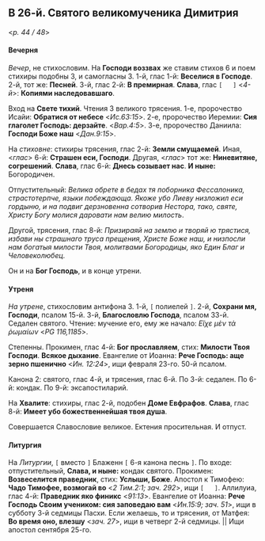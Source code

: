 
## В 26-й. Святого великомученика Димитрия

<*p. 44 / 48*>

#### Вечерня

*Вечер*, не стихословим. На **Господи воззвах** же ставим стихов 6 и поем стихиры подобны 3, 
и самогласны 3. 1-й, глас 1-й: **Веселися в Господе**. 2-й, тот же: **Песней**. 3-й, глас 2-й: 
**В премирная**. **Слава**, глас `[   ]` <*4-й*>: **Копиями наследовавшаго**.  

Вход на **Свете тихий**. Чтения 3 великого трясения. 
1-е, пророчество Исайи: **Обратися от небесе** <*Ис.63:15*>. 
2-е, пророчество Иеремии: **Сия глаголет Господь: дерзайте**. <*Вар.4:5*>. 
3-е, пророчество Даниила: **Господи Боже наш** <*Дан.9:15*>. 

На *стиховне*: стихиры трясения, глас 2-й: **Земли смущаемей**. Иная, <*глас*> 6-й: **Страшен еси, Господи**. 
Другая, <*глас*> тот же: **Ниневитяне, согрешений**. **Слава**, глас 6-й: **Днесь созывает нас**. 
**И ныне:** Богородичен.  

Отпустительный: *Велика обрете в бедах тя поборника Фессалоника, страстотерпче, языки побеждающа. Якоже 
убо Лиеву низложил еси гордыню, и на подвиг дерзновенна сотворив Нестора, тако, святе, Христу Богу 
молися даровати нам велию милость*. 

Другой, трясения, глас 8-й: *Призираяй на землю и творяй ю трястися, избави ны страшнаго труса прещения, 
Христе Боже наш, и низпосли нам богатыя милости Твоя, молитвами Богородицы, яко Един Благ и Человеколюбец*.

Он и на **Бог Господь**, и в конце утрени. 

#### Утреня

*На утрене*, стихословим антифона 3. 1-й, `[` полиелей `]`. 2-й, **Сохрани мя, Господи**, псалом 15-й. 
3-й, **Благословлю Господа**, псалом 33-й. Седален святого. Чтение: мучение его, ему же начало: 
*Εἴχε μὲν τὰ ῥωμαίων* <*PG 116,1185*>.  

Степенны. Прокимен, глас 4-й: **Бог прославляем**, стих: **Милости Твоя Господи**. **Всякое дыхание**. 
Евангелие от Иоанна: **Рече Господь: аще зерно пшенично** <*Ин. 12:24*>, ищи февраля 23-го. 50-й псалом. 

Канона 2: святого, глас 4-й, и трясения, глас 6-й. 
По 3-й: седален. 
По 6-й: кондак. 
По 9-й: эксапостиларий.   

На **Хвалите**: стихиры, глас 2-й, подобен **Доме Евфрафов**. **Слава**, глас 8-й: 
**Имеет убо божественнейшая твоя душа**. 

Совершается Славословие великое. Ектения просительная. И отпуст.    

#### Литургия 

На *Литургии*, `[` вместо `]` Блаженн `[` 6-я канона песнь `]`. 
По входе: отпустительный, **Слава, и ныне:** кондак святого. 
Прокимен: **Возвеселится праведник**, стих: **Услыши, Боже**. 
Апостол к Тимофею: **Чадо Тимофее, возмогай во** <*2 Тим.2:1; зач. 292*>, ищи `[   ]`. 
Аллилуиа, глас 4-й: **Праведник яко финикс** <*91:13*>. 
Евангелие от Иоанна: **Рече Господь Своим учеником: сия заповедаю вам** <*Ин.15:9; зач. 51*>, ищи 
в субботу 3-й седмицы Пасхи. 
Если желаешь, то и трясения, от Матфея: **Во время оно, влезшу** <*зач. 27*>, ищи в четверг 
2-й седмицы. || Ищи апостол сентября 25-го.   
